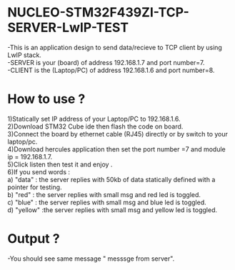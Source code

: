 # NUCLEO-STM32F439ZI-TCP-SERVER-LwIP-TEST
-This is an application design to send data/recieve to TCP client by using LwIP stack.\
-SERVER is your (board) of address 192.168.1.7 and port number=7.\
-CLIENT is the (Laptop/PC) of address 192.168.1.6 and port number=8.

# How to use ?
1)Statically set IP address of your Laptop/PC to 192.168.1.6.\
2)Download STM32 Cube ide then flash the code on board.\
3)Connect the board by ethernet cable (RJ45) directly or by switch to your laptop/pc.\
4)Download hercules application then set the port number =7 and module ip = 192.168.1.7.\
5)Click listen then test it and enjoy .\
6)If you send words :\
  a) "data" : the server replies with 50kb of data statically defined with a pointer for testing.\
  b) "red" : the server replies with small msg and red led is toggled.\
  c) "blue" : the server replies with small msg and blue led is toggled.\
  d) "yellow" :the server replies with small msg and yellow led is toggled.

# Output ?
-You should see same message " <ur msg> messsge from server".

